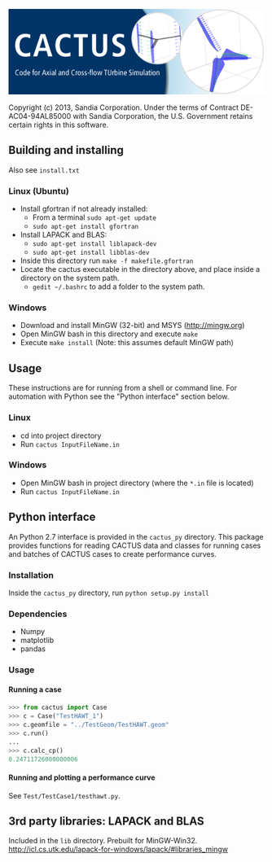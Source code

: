 ![CACTUS](Doc/cactus.png)

Copyright (c) 2013, Sandia Corporation.  Under the terms of Contract
DE-AC04-94AL85000 with Sandia Corporation, the U.S. Government retains
certain rights in this software. 

Building and installing
-----------------------
Also see `install.txt`

### Linux (Ubuntu)
  * Install gfortran if not already installed: 
    * From a terminal `sudo apt-get update`
    * `sudo apt-get install gfortran`
  * Install LAPACK and BLAS:
	* `sudo apt-get install liblapack-dev`
	* `sudo apt-get install libblas-dev`
  * Inside this directory run `make -f makefile.gfortran`
  * Locate the cactus executable in the directory above, and place inside a directory on the
    system path.
    * `gedit ~/.bashrc` to add a folder to the system path.

### Windows
  * Download and install MinGW (32-bit) and MSYS (http://mingw.org)
  * Open MinGW bash in this directory and execute `make`
  * Execute `make install` (Note: this assumes default MinGW path)

Usage
-----
These instructions are for running from a shell or command line. For automation with Python
see the "Python interface" section below. 
### Linux
  * cd into project directory
  * Run `cactus InputFileName.in`

### Windows
  * Open MinGW bash in project directory (where the `*.in` file is located)
  * Run `cactus InputFileName.in`
  
Python interface
----------------
An Python 2.7 interface is provided in the `cactus_py` directory. This package provides 
functions for reading CACTUS data and classes for running cases and batches of CACTUS cases 
to create performance curves.

### Installation
Inside the `cactus_py` directory, run `python setup.py install`

### Dependencies
  * Numpy
  * matplotlib
  * pandas
  
### Usage
#### Running a case
``` python
>>> from cactus import Case
>>> c = Case("TestHAWT_1")
>>> c.geomfile = "../TestGeom/TestHAWT.geom"
>>> c.run()
...
>>> c.calc_cp()
0.24711726000000006
```

#### Running and plotting a performance curve
See `Test/TestCase1/testhawt.py`.

3rd party libraries: LAPACK and BLAS
------------------------------------
Included in the `lib` directory. Prebuilt for MinGW-Win32.
http://icl.cs.utk.edu/lapack-for-windows/lapack/#libraries_mingw
